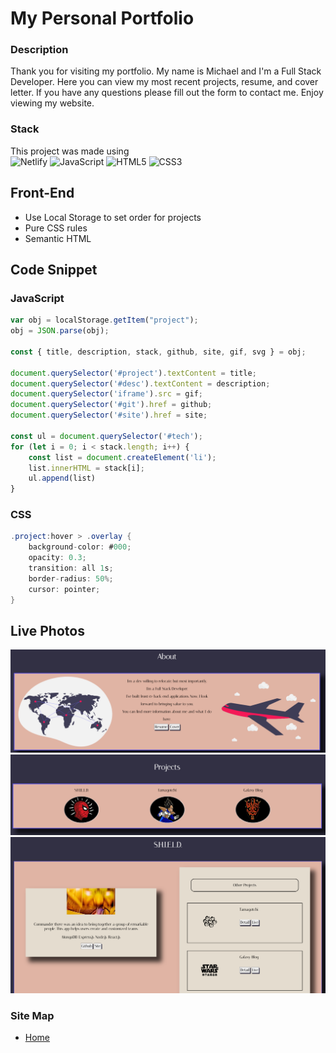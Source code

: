 # My Personal Portfolio

### Description

Thank you for visiting my portfolio. My name is Michael and I'm a Full Stack Developer.
Here you can view my most recent projects, resume, and cover letter. If you have any questions please fill out the form to contact me. Enjoy viewing my website.

### Stack

This project was made using\
![Netlify](https://img.shields.io/badge/netlify-%23000000.svg?style=for-the-badge&logo=netlify&logoColor=#00C7B7)
![JavaScript](https://img.shields.io/badge/javascript-%23323330.svg?style=for-the-badge&logo=javascript&logoColor=%23F7DF1E)
![HTML5](https://img.shields.io/badge/html5-%23E34F26.svg?style=for-the-badge&logo=html5&logoColor=white)
![CSS3](https://img.shields.io/badge/css3-%231572B6.svg?style=for-the-badge&logo=css3&logoColor=white)

## Front-End 
* Use Local Storage to set order for projects
* Pure CSS rules 
* Semantic HTML


## Code Snippet

### JavaScript 

```js
var obj = localStorage.getItem("project");
obj = JSON.parse(obj);

const { title, description, stack, github, site, gif, svg } = obj;

document.querySelector('#project').textContent = title;
document.querySelector('#desc').textContent = description;
document.querySelector('iframe').src = gif;
document.querySelector('#git').href = github;
document.querySelector('#site').href = site;

const ul = document.querySelector('#tech');
for (let i = 0; i < stack.length; i++) {
    const list = document.createElement('li');
    list.innerHTML = stack[i];
    ul.append(list)
}
```

### CSS

```cs
.project:hover > .overlay {
    background-color: #000;
    opacity: 0.3;
    transition: all 1s;
    border-radius: 50%;
    cursor: pointer;
}
```
## Live Photos
![About Me](img/about-me.png)
![Projects](img/projects.png)
![Project Detail](img/project-details.png)

### Site Map
* [Home](https://shield-commander.netlify.app)
